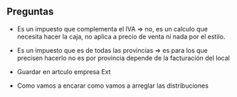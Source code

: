 ## Preguntas
- Es un impuesto que complementa el IVA 
	=> no, es un calculo que necesita hacer la caja, no aplica a precio de venta ni nada por el estilo.	
- Es un impuesto que es de todas las provincias
	=>  es para los que precisen hacerlo
	    no es por provincia
	    depende de la facturación del local
- Guardar en artculo empresa Ext
	
- Como vamos a encarar como vamos a arreglar las distribuciones
	